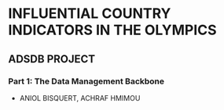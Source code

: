 # INFLUENTIAL COUNTRY INDICATORS IN THE OLYMPICS

##  ADSDB PROJECT


### Part 1: The Data Management Backbone


- ANIOL BISQUERT, ACHRAF HMIMOU
